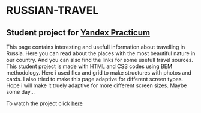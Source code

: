 # **RUSSIAN-TRAVEL**
## Student project for [Yandex Practicum](https://practicum.yandex.ru/)

This page contains interesting and usefull information about travelling in Russia. Here you can read about the places with the most beautiful nature in our country. And you can also find the links for some usefull travel sources.  
This student project is made with HTML and CSS codes using BEM methodology. Here i used flex and grid to make structures with photos and cards. I also tried to make this page adaptive for different screen types.
Hope i will make it truely adaptive for more different screen sizes. Maybe some day...

To watch the project click [here](https://polina-khv.github.io/russian-travel/)
